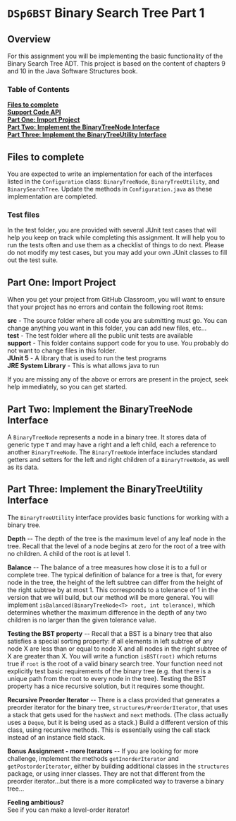 # <code>DSp6BST</code> Binary Search Tree Part 1

## Overview
For this assignment you will be implementing the basic functionality of the Binary Search Tree ADT.
This project is based on the content of chapters 9 and 10 in the Java Software Structures book.

### Table of Contents
**[Files to complete](#files-to-complete)**<br>
**[Support Code API](#support-code-api)**<br>
**[Part One: Import Project](#part-one-import-project)**<br>
**[Part Two: Implement the BinaryTreeNode Interface](#part-two-implement-the-binarytreenode-interface)**<br>
**[Part Three: Implement the BinaryTreeUtility Interface](#part-three-implement-the-binarytreeutility-interface)**<br>


## Files to complete
You are expected to write an implementation for each of the interfaces listed in the `Configuration` class:
`BinaryTreeNode`, `BinaryTreeUtility`, and `BinarySearchTree`. Update the methods in `Configuration.java`
as these implementation are completed.

### Test files
In the test folder, you are provided with several JUnit test cases that will help you keep on track while completing
this assignment. It will help you to run the tests often and use them as a checklist of things to do next.
Please do not modify my test cases, but you may add your own JUnit classes to fill out the test suite.

## Part One: Import Project 
When you get your project from GitHub Classroom, you will want to ensure that your project has no errors
and contain the following root items:

**src** - The source folder where all code you are submitting must go. You can change anything you want in this folder,
you can add new files, etc...<br>
**test** - The test folder where all the public unit tests are available<br>
**support** - This folder contains support code for you to use. You probably do not want to change files in this folder.<br>
**JUnit 5** - A library that is used to run the test programs<br>
**JRE System Library** - This is what allows java to run<br>

If you are missing any of the above or errors are present in the project, seek help immediately, so you can get started.

## Part Two: Implement the BinaryTreeNode Interface
A `BinaryTreeNode` represents a node in a binary tree. It stores data of generic type `T` and may have a right
and a left child, each a reference to another `BinaryTreeNode`.  The `BinaryTreeNode` interface includes standard
getters and setters for the left and right children of a `BinaryTreeNode`, as well as its data.

## Part Three: Implement the BinaryTreeUtility Interface
The `BinaryTreeUtility` interface provides basic functions for working with a binary tree.

**Depth** -- The depth of the tree is the maximum level of any leaf node in the tree.  Recall that the level
of a node begins at zero for the root of a tree with no children.  A child of the root is at level 1.

**Balance** -- The balance of a tree measures how close it is to a full or complete tree.  The typical definition
of balance for a tree is that, for every node in the tree, the height of the left subtree can differ from the
height of the right subtree by at most 1. This corresponds to a tolerance of 1 in the version that we will build,
but our method will be more general. You will implement `isBalanced(BinaryTreeNode<T> root, int tolerance)`,
which determines whether the maximum difference in the depth of any two children is no larger than the given
tolerance value.

**Testing the BST property** -- Recall that a BST is a binary tree that also satisfies a special sorting property:
if all elements in left subtree of any node X are less than or equal to node X and all nodes in the right subtree
of X are greater than X.  You will write a function `isBST(root)` which returns true if `root` is the root
of a valid binary search tree.  Your function need not explicitly test basic requirements of the binary tree
(e.g. that there is a unique path from the root to every node in the tree).  Testing the BST property has a nice
recursive solution, but it requires some thought.

**Recursive Preorder Iterator** -- There is a class provided that generates a preorder iterator for the binary tree,
`structures/PreorderIterator`, that uses a stack that gets used for the `hasNext` and `next` methods. (The class
actually uses a `Deque`, but it is being used as a stack.) Build a different version of this class, using recursive
methods. This is essentially using the call stack instead of an instance field stack.

**Bonus Assignment - more Iterators** -- If you are looking for more challenge, implement the methods
`getInorderIterator` and `getPostorderIterator`, either by building additional classes in the `structures`
package, or using inner classes. They are not that different from the preorder iterator...but there is a
more complicated way to traverse a binary tree...

**Feeling ambitious?**<br>
See if you can make a level-order iterator!
